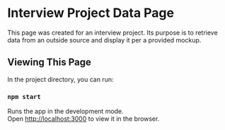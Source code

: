 # Interview Project Data Page

This page was created for an interview project. Its purpose is to retrieve data from an outside source and display it per a provided mockup.

## Viewing This Page

In the project directory, you can run:

### `npm start`

Runs the app in the development mode.\
Open [http://localhost:3000](http://localhost:3000) to view it in the browser.
